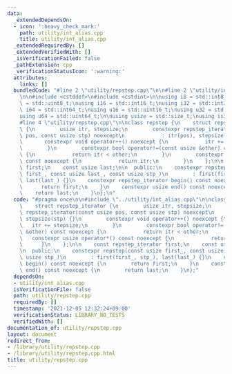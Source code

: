 ```yaml
---
data:
  _extendedDependsOn:
  - icon: ':heavy_check_mark:'
    path: utility/int_alias.cpp
    title: utility/int_alias.cpp
  _extendedRequiredBy: []
  _extendedVerifiedWith: []
  _isVerificationFailed: false
  _pathExtension: cpp
  _verificationStatusIcon: ':warning:'
  attributes:
    links: []
  bundledCode: "#line 2 \"utility/repstep.cpp\"\n\n#line 2 \"utility/int_alias.cpp\"\
    \n\n#include <cstddef>\n#include <cstdint>\n\nusing i8 = std::int8_t;\nusing u8\
    \ = std::uint8_t;\nusing i16 = std::int16_t;\nusing i32 = std::int32_t;\nusing\
    \ i64 = std::int64_t;\nusing u16 = std::uint16_t;\nusing u32 = std::uint32_t;\n\
    using u64 = std::uint64_t;\n\nusing usize = std::size_t;\nusing isize = std::ptrdiff_t;\n\
    #line 4 \"utility/repstep.cpp\"\n\nclass repstep {\n    struct repstep_iterator\
    \ {\n        usize itr, stepsize;\n        constexpr repstep_iterator(const usize\
    \ pos, const usize stp) noexcept\n            : itr(pos), stepsize(stp) {}\n \
    \       constexpr void operator++() noexcept {\n            itr += stepsize;\n\
    \        }\n        constexpr bool operator!=(const usize &other) const noexcept\
    \ {\n            return itr < other;\n        }\n        constexpr usize operator*()\
    \ const noexcept {\n            return itr;\n        }\n    };\n\n    const repstep_iterator\
    \ first;\n    const usize last;\n\n  public:\n    constexpr repstep(const usize\
    \ first_, const usize last_, const usize stp_)\n        : first(first_, stp_),\
    \ last(last_) {}\n    constexpr repstep_iterator begin() const noexcept {\n  \
    \      return first;\n    }\n    constexpr usize end() const noexcept {\n    \
    \    return last;\n    }\n};\n"
  code: "#pragma once\n\n#include \"../utility/int_alias.cpp\"\n\nclass repstep {\n\
    \    struct repstep_iterator {\n        usize itr, stepsize;\n        constexpr\
    \ repstep_iterator(const usize pos, const usize stp) noexcept\n            : itr(pos),\
    \ stepsize(stp) {}\n        constexpr void operator++() noexcept {\n         \
    \   itr += stepsize;\n        }\n        constexpr bool operator!=(const usize\
    \ &other) const noexcept {\n            return itr < other;\n        }\n     \
    \   constexpr usize operator*() const noexcept {\n            return itr;\n  \
    \      }\n    };\n\n    const repstep_iterator first;\n    const usize last;\n\
    \n  public:\n    constexpr repstep(const usize first_, const usize last_, const\
    \ usize stp_)\n        : first(first_, stp_), last(last_) {}\n    constexpr repstep_iterator\
    \ begin() const noexcept {\n        return first;\n    }\n    constexpr usize\
    \ end() const noexcept {\n        return last;\n    }\n};"
  dependsOn:
  - utility/int_alias.cpp
  isVerificationFile: false
  path: utility/repstep.cpp
  requiredBy: []
  timestamp: '2021-12-05 12:32:24+09:00'
  verificationStatus: LIBRARY_NO_TESTS
  verifiedWith: []
documentation_of: utility/repstep.cpp
layout: document
redirect_from:
- /library/utility/repstep.cpp
- /library/utility/repstep.cpp.html
title: utility/repstep.cpp
---
```

